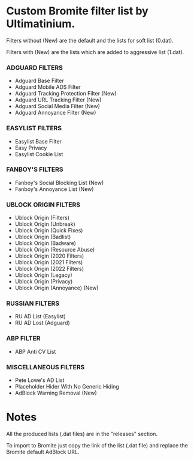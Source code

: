 # Custom Bromite filter list by Ultimatinium.
Filters without (New) are the default and the lists for soft list (0.dat).

Filters with (New) are the lists which are added to aggressive list (1.dat).



### ADGUARD FILTERS
- Adguard Base Filter
- Adguard Mobile ADS Filter
- Adguard Tracking Protection Filter (New)
- Adguard URL Tracking Filter (New)
- Adguard Social Media Filter (New)
- Adguard Annoyance Filter (New)



### EASYLIST FILTERS
- Easylist Base Filter
- Easy Privacy
- Easylist Cookie List



### FANBOY'S FILTERS
- Fanboy's Social Blocking List (New)
- Fanboy's Annoyance List (New)



### UBLOCK ORIGIN FILTERS
- Ublock Origin (Filters)
- Ublock Origin (Unbreak)
- Ublock Origin (Quick Fixes)
- Ublock Origin (Badlist)
- Ublock Origin (Badware)
- Ublock Origin (Resource Abuse)
- Ublock Origin (2020 Filters)
- Ublock Origin (2021 Filters)
- Ublock Origin (2022 Filters)
- Ublock Origin (Legacy)
- Ublock Origin (Privacy)
- Ublock Origin (Annoyance) (New)



### RUSSIAN FILTERS
- RU AD List (Easylist)
- RU AD Lost (Adguard)



### ABP FILTER
- ABP Anti CV List



### MISCELLANEOUS FILTERS
- Pete Lowe's AD List
- Placeholder Hider With No Generic Hiding
- AdBlock Warning Removal (New)


# Notes
All the produced lists (.dat files) are in the "releases" section.

To import to Bromite just copy the link of the list (.dat file) and replace the Bromite default AdBlock URL.

